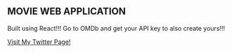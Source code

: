 ## MOVIE WEB APPLICATION

Built using React!!!
Go to OMDb and get your API key to also create yours!!!

[Visit My Twitter Page!](https://www.twitter.com/obadea0)
